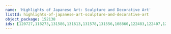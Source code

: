 ```yaml
---
name: 'Highlights of Japanese Art: Sculpture and Decorative Art'
listId: highlights-of-japanese-art-sculpture-and-decorative-art
object_package: 152138
ids: [120727,118273,131586,131613,131578,131556,108860,122483,122407,122510,12132,3214,116725,3524,1319,124688,3119]
---
```

